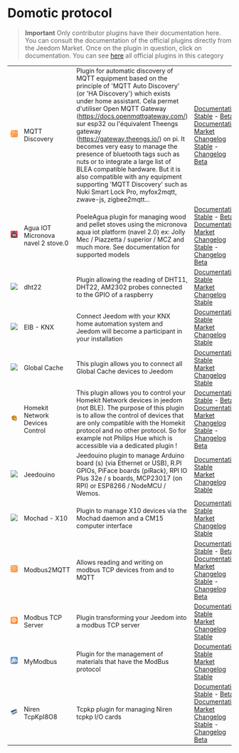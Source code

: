 
# Domotic protocol


>**Important**
>Only contributor plugins have their documentation here. You can consult the documentation of the official plugins directly from the Jeedom Market. Once on the plugin in question, click on documentation.
>You can see [here](https://market.jeedom.com/index.php?v=d&p=market&type=plugin&categorie=automation+protocol) all official plugins in this category


| | | | |
|--- | --- | --- | ---|
|<img src="MQTTDiscovery/MQTTDiscovery_icon.png" class="pluginLogo" width="100" />|MQTT Discovery|Plugin for automatic discovery of MQTT equipment based on the principle of 'MQTT Auto Discovery' (or 'HA Discovery') which exists under home assistant. Cela permet d'utiliser Open MQTT Gateway (https://docs.openmqttgateway.com/) sur esp32 ou l'équivalent Theengs gateway (https://gateway.theengs.io/) on pi. It becomes very easy to manage the presence of bluetooth tags such as nuts or to integrate a large list of BLEA compatible hardware. But it is also compatible with any equipment supporting 'MQTT Discovery' such as Nuki Smart Lock Pro, myfox2mqtt, zwave-js, zigbee2mqtt...|[Documentation Stable](https://mips2648.github.io/jeedom-plugins-docs/MQTTDiscovery/en_US/) - [Beta Documentation](https://mips2648.github.io/jeedom-plugins-docs/MQTTDiscovery/en_US/)<br/>[Market](https://market.jeedom.com/index.php?v=d&p=market_display&id=4429)<br/>[Changelog Stable](https://mips2648.github.io/jeedom-plugins-docs/MQTTDiscovery/en_US/changelog) - [Changelog Beta](https://mips2648.github.io/jeedom-plugins-docs/MQTTDiscovery/en_US/changelog)|
|<img src="PoeleAgua/PoeleAgua_icon.png" class="pluginLogo" width="100" />|Agua IOT Micronova navel 2 stove.0|PoeleAgua plugin for managing wood and pellet stoves using the micronova aqua iot platform (navel 2.0) ex: Jolly Mec / Piazzetta / superior / MCZ and much more. See documentation for supported models|[Documentation Stable](https://lefilliatre.github.io/lefilliatre-documentation/PoeleAgua/en_US/) - [Beta Documentation](https://lefilliatre.github.io/lefilliatre-documentation/PoeleAgua/en_US/)<br/>[Market](https://market.jeedom.com/index.php?v=d&p=market_display&id=4251)<br/>[Changelog Stable](https://lefilliatre.github.io/lefilliatre-documentation/PoeleAgua/en_US/changelog) - [Changelog Beta](https://lefilliatre.github.io/lefilliatre-documentation/PoeleAgua/en_US/changelog)|
|<img src="dht22/dht22_icon.png" class="pluginLogo" width="100" />|dht22|Plugin allowing the reading of DHT11, DHT22, AM2302 probes connected to the GPIO of a raspberry|[Documentation Stable](https://linura.github.io/dht22/en_US/)<br/>[Market](https://market.jeedom.com/index.php?v=d&p=market_display&id=4010)<br/>[Changelog Stable](https://linura.github.io/dht22/en_US/changelog)|
|<img src="eibd/eibd_icon.png" class="pluginLogo" width="100" />|EIB - KNX|Connect Jeedom with your KNX home automation system and Jeedom will become a participant in your installation|[Documentation Stable](http://mika-nt28.github.io/Documentations/eibd/en_US/)<br/>[Market](https://market.jeedom.com/index.php?v=d&p=market_display&id=203)<br/>[Changelog Stable](https://mika-nt28.github.io/Documentations/eibd/en_US/changelog)|
|<img src="globalcache/globalcache_icon.png" class="pluginLogo" width="100" />|Global Cache|This plugin allows you to connect all Global Cache devices to Jeedom|[Documentation Stable](https://mika-nt28.github.io/Documentations/globalcache/en_US/)<br/>[Market](https://market.jeedom.com/index.php?v=d&p=market_display&id=2932)<br/>[Changelog Stable](https://mika-nt28.github.io/Documentations/globalcache/en_US/changelog)|
|<img src="hkControl/hkControl_icon.png" class="pluginLogo" width="100" />|Homekit Network Devices Control|This plugin allows you to control your Homekit Network devices in jeedom (not BLE). The purpose of this plugin is to allow the control of devices that are only compatible with the Homekit protocol and no other protocol. So for example not Philips Hue which is accessible via a dedicated plugin !|[Documentation Stable](https://nebzhb.github.io/jeedom_docs/plugins/hkControl/en_US/) - [Beta Documentation](https://nebzhb.github.io/jeedom_docs/plugins/hkControl/en_US/)<br/>[Market](https://market.jeedom.com/index.php?v=d&p=market_display&id=3919)<br/>[Changelog Stable](https://nebzhb.github.io/jeedom_docs/plugins/hkControl/en_US/changelog) - [Changelog Beta](https://nebzhb.github.io/jeedom_docs/plugins/hkControl/en_US/changelog)|
|<img src="jeedouino/jeedouino_icon.png" class="pluginLogo" width="100" />|Jeedouino|Jeedouino plugin to manage Arduino board (s) (via Ethernet or USB), R.PI GPIOs, PiFace boards (piRack), RPI IO Plus 32e / s boards, MCP23017 (on RPI) or ESP8266 / NodeMCU / Wemos.|[Documentation Stable](https://revlysj.github.io/jeedouino/en_US/index)<br/>[Market](https://market.jeedom.com/index.php?v=d&p=market_display&id=2064)<br/>[Changelog Stable](https://revlysj.github.io/jeedouino/en_US/changelog)|
|<img src="mochad/mochad_icon.png" class="pluginLogo" width="100" />|Mochad - X10|Plugin to manage X10 devices via the Mochad daemon and a CM15 computer interface|[Documentation Stable](https://mika-nt28.github.io/Documentations/mochad/en_US/)<br/>[Market](https://market.jeedom.com/index.php?v=d&p=market_display&id=359)<br/>[Changelog Stable](https://mika-nt28.github.io/Documentations/mochad/en_US/changelog)|
|<img src="modbus2mqtt/modbus2mqtt_icon.png" class="pluginLogo" width="100" />|Modbus2MQTT|Allows reading and writing on modbus TCP devices from and to MQTT|[Documentation Stable](https://mips2648.github.io/jeedom-plugins-docs/modbus2mqtt/en_US/) - [Beta Documentation](https://mips2648.github.io/jeedom-plugins-docs/modbus2mqtt/en_US/)<br/>[Market](https://market.jeedom.com/index.php?v=d&p=market_display&id=4309)<br/>[Changelog Stable](https://mips2648.github.io/jeedom-plugins-docs/modbus2mqtt/en_US/changelog) - [Changelog Beta](https://mips2648.github.io/jeedom-plugins-docs/modbus2mqtt/en_US/changelog)|
|<img src="modbustcp/modbustcp_icon.png" class="pluginLogo" width="100" />|Modbus TCP Server|Plugin transforming your Jeedom into a modbus TCP server|[Documentation Stable](https://mips2648.github.io/jeedom-plugins-docs/modbustcp/en_US/)<br/>[Market](https://market.jeedom.com/index.php?v=d&p=market_display&id=4320)<br/>[Changelog Stable](https://mips2648.github.io/jeedom-plugins-docs/modbustcp/en_US/changelog)|
|<img src="mymodbus/mymodbus_icon.png" class="pluginLogo" width="100" />|MyModbus|Plugin for the management of materials that have the ModBus protocol|[Documentation Stable](https://bebel27a.github.io/jeedom-mymobdus.github.io/en_US/)<br/>[Market](https://market.jeedom.com/index.php?v=d&p=market_display&id=3858)<br/>[Changelog Stable](https://bebel27a.github.io/jeedom-mymobdus.github.io/en_US/changelog)|
|<img src="tcpkp/tcpkp_icon.png" class="pluginLogo" width="100" />|Niren TcpKpI8O8|Tcpkp plugin for managing Niren tcpkp I/O cards|[Documentation Stable](https://lefilliatre.github.io/tcpkp/en_US/) - [Beta Documentation](https://lefilliatre.github.io/tcpkp/en_US/)<br/>[Market](https://market.jeedom.com/index.php?v=d&p=market_display&id=4256)<br/>[Changelog Stable](https://lefilliatre.github.io/tcpkp/en_US/changelog) - [Changelog Beta](https://lefilliatre.github.io/tcpkp/en_US/changelog)|
